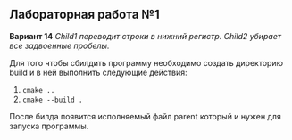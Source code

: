 ## Лабораторная работа №1

**Вариант 14** *Child1 переводит строки в нижний регистр. Child2 убирает все задвоенные пробелы.*


Для того чтобы сбилдить программу необходимо создать директорию build и в ней выполнить следующие действия:
1. ```cmake ..```
2. ```cmake --build .```

После билда появится исполняемый файл parent который и нужен для запуска программы.